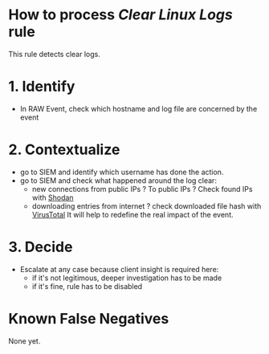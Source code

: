 # How to process *Clear Linux Logs* rule
This rule detects clear logs.

# 1. Identify
- In RAW Event, check which hostname and log file are concerned by the event

# 2. Contextualize
- go to SIEM and identify which username has done the action.
- go to SIEM and check what happened around the log clear:
  - new connections from public IPs ? To public IPs ? Check found IPs with [Shodan](https://www.shodan.io/) 
  - downloading entries from internet ? check downloaded file hash with [VirusTotal](https://www.virustotal.com/gui/home/search)
It will help to redefine the real impact of the event.

# 3. Decide
- Escalate at any case because client insight is required here:
  - if it's not legitimous, deeper investigation has to be made
  - if it's fine, rule has to be disabled

# Known False Negatives
None yet.
